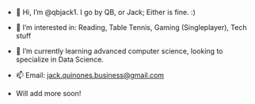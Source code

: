 - 👋 Hi, I’m @qbjack1. I go by QB, or Jack; Either is fine. :)

- 👀 I’m interested in: Reading, Table Tennis, Gaming (Singleplayer), Tech stuff

- 🌱 I’m currently learning advanced computer science, looking to specialize in Data Science.

- 📫 Email: jack.quinones.business@gmail.com

- Will add more soon!

<!---
qbjack1/qbjack1 is a ✨ special ✨ repository because its `README.md` (this file) appears on your GitHub profile.
You can click the Preview link to take a look at your changes.
--->
